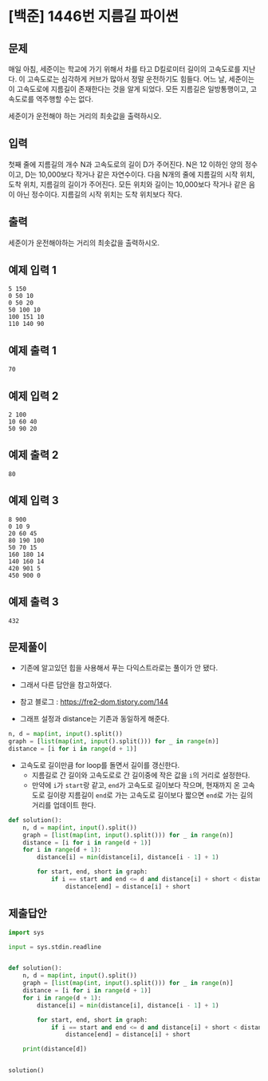 # [백준] 1446번 지름길 파이썬

## 문제

매일 아침, 세준이는 학교에 가기 위해서 차를 타고 D킬로미터 길이의 고속도로를 지난다. 이 고속도로는 심각하게 커브가 많아서 정말 운전하기도 힘들다. 어느 날, 세준이는 이 고속도로에 지름길이 존재한다는 것을 알게 되었다. 모든 지름길은 일방통행이고, 고속도로를 역주행할 수는 없다.

세준이가 운전해야 하는 거리의 최솟값을 출력하시오.

## 입력

첫째 줄에 지름길의 개수 N과 고속도로의 길이 D가 주어진다. N은 12 이하인 양의 정수이고, D는 10,000보다 작거나 같은 자연수이다. 다음 N개의 줄에 지름길의 시작 위치, 도착 위치, 지름길의 길이가 주어진다. 모든 위치와 길이는 10,000보다 작거나 같은 음이 아닌 정수이다. 지름길의 시작 위치는 도착 위치보다 작다.

## 출력

세준이가 운전해야하는 거리의 최솟값을 출력하시오.

## 예제 입력 1

```
5 150
0 50 10
0 50 20
50 100 10
100 151 10
110 140 90
```

## 예제 출력 1 

```
70
```

## 예제 입력 2 

```
2 100
10 60 40
50 90 20
```

## 예제 출력 2 

```
80
```

## 예제 입력 3 

```
8 900
0 10 9
20 60 45
80 190 100
50 70 15
160 180 14
140 160 14
420 901 5
450 900 0
```

## 예제 출력 3

```
432
```

## 문제풀이

- 기존에 알고있던 힙을 사용해서 푸는 다익스트라로는 풀이가 안 됐다.
- 그래서 다른 답안을 참고하였다.
- 참고 블로그 : https://fre2-dom.tistory.com/144

- 그래프 설정과 distance는 기존과 동일하게 해준다.

```python
n, d = map(int, input().split())
graph = [list(map(int, input().split())) for _ in range(n)]
distance = [i for i in range(d + 1)]
```

- 고속도로 길이만큼 for loop를 돌면서 길이를 갱신한다.
  - 지름길로 간 길이와 고속도로로 간 길이중에 작은 값을 `i`의 거리로 설정한다.
  - 만약에 `i`가 `start`랑 같고, `end`가 고속도로 길이보다 작으며, 현재까지 온 고속도로 길이랑 지름길이 `end`로 가는 고속도로 길이보다 짧으면 `end`로 가는 길의 거리를 업데이트 한다.

```python
def solution():
    n, d = map(int, input().split())
    graph = [list(map(int, input().split())) for _ in range(n)]
    distance = [i for i in range(d + 1)]
    for i in range(d + 1):
        distance[i] = min(distance[i], distance[i - 1] + 1)

        for start, end, short in graph:
            if i == start and end <= d and distance[i] + short < distance[end]:
                distance[end] = distance[i] + short
```

## 제출답안

```python
import sys

input = sys.stdin.readline


def solution():
    n, d = map(int, input().split())
    graph = [list(map(int, input().split())) for _ in range(n)]
    distance = [i for i in range(d + 1)]
    for i in range(d + 1):
        distance[i] = min(distance[i], distance[i - 1] + 1)

        for start, end, short in graph:
            if i == start and end <= d and distance[i] + short < distance[end]:
                distance[end] = distance[i] + short

    print(distance[d])


solution()
```

